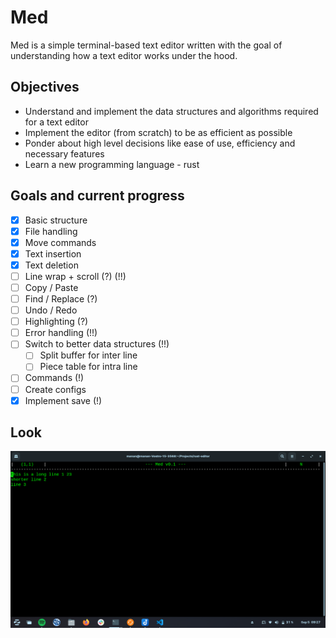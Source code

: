 # Med 

Med is a simple terminal-based text editor written with the goal of understanding how a text editor works under the hood.

## Objectives
- Understand and implement the data structures and algorithms required for a text editor
- Implement the editor (from scratch) to be as efficient as possible 
- Ponder about high level decisions like ease of use, efficiency and necessary features
- Learn a new programming language - rust

## Goals and current progress
- [x] Basic structure
- [x] File handling
- [x] Move commands
- [x] Text insertion
- [x] Text deletion
- [ ] Line wrap + scroll (?) (!!)
- [ ] Copy / Paste
- [ ] Find / Replace (?)
- [ ] Undo / Redo
- [ ] Highlighting (?)
- [ ] Error handling (!!)
- [ ] Switch to better data structures (!!)
    - [ ] Split buffer for inter line
    - [ ] Piece table for intra line
- [ ] Commands (!)
- [ ] Create configs
- [x] Implement save (!)

## Look
![med-curr-screen](screens/med-curr.png)